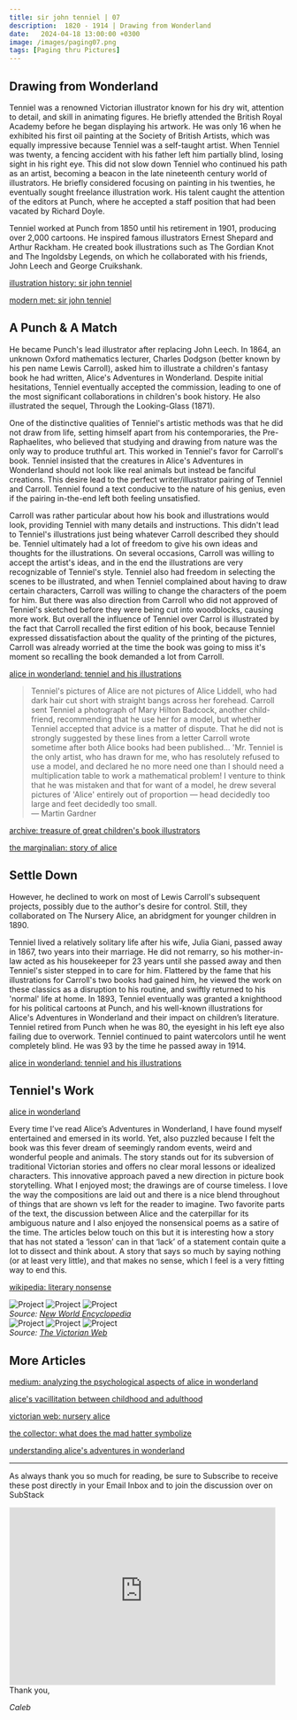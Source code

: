 ```yaml
---
title: sir john tenniel | 07
description:  1820 - 1914 | Drawing from Wonderland
date:   2024-04-18 13:00:00 +0300
image: /images/paging07.png
tags: [Paging thru Pictures]
---
```


## Drawing from Wonderland

Tenniel was a renowned Victorian illustrator known for his dry wit, attention to detail, and skill in animating figures. He briefly attended the British Royal Academy before he began displaying his artwork. He was only 16 when he exhibited his first oil painting at the Society of British Artists, which was equally impressive because Tenniel was a self-taught artist. When Tenniel was twenty, a fencing accident with his father left him partially blind, losing sight in his right eye. This did not slow down Tenniel who continued his path as an artist, becoming a beacon in the late nineteenth century world of illustrators. He briefly considered focusing on painting in his twenties, he eventually sought freelance illustration work. His talent caught the attention of the editors at Punch, where he accepted a staff position that had been vacated by Richard Doyle.

Tenniel worked at Punch from 1850 until his retirement in 1901, producing over 2,000 cartoons. He inspired famous illustrators Ernest Shepard and Arthur Rackham. He created book illustrations such as The Gordian Knot and The Ingoldsby Legends, on which he collaborated with his friends, John Leech and George Cruikshank.


<a href="https://www.illustrationhistory.org/artists/sir-john-tenniel">illustration history: sir john tenniel</a>

<a href="https://mymodernmet.com/sir-john-tenniel/">modern met: sir john tenniel</a>

## A Punch & A Match

He became Punch's lead illustrator after replacing John Leech. In 1864, an unknown Oxford mathematics lecturer, Charles Dodgson (better known by his pen name Lewis Carroll), asked him to illustrate a children's fantasy book he had written, Alice's Adventures in Wonderland. Despite initial hesitations, Tenniel eventually accepted the commission, leading to one of the most significant collaborations in children's book history. He also illustrated the sequel, Through the Looking-Glass (1871). 

One of the distinctive qualities of Tenniel's artistic methods was that he did not draw from life, setting himself apart from his contemporaries, the Pre-Raphaelites, who believed that studying and drawing from nature was the only way to produce truthful art. This worked in Tenniel's favor for Carroll's book. Tenniel insisted that the creatures in Alice's Adventures in Wonderland should not look like real animals but instead be fanciful creations. This desire lead to the perfect writer/illustrator pairing of Tenniel and Carroll. Tenniel found a text conducive to the nature of his genius, even if the pairing in-the-end left both feeling unsatisfied.

Carroll was rather particular about how his book and illustrations would look, providing Tenniel with many details and instructions. This didn't lead to Tenniel's illustrations just being whatever Carroll described they should be. Tenniel ultimately had a lot of freedom to give his own ideas and thoughts for the illustrations. On several occasions, Carroll was willing to accept the artist's ideas, and in the end the illustrations are very recognizable of Tenniel's style. Tenniel also had freedom in selecting the scenes to be illustrated, and when Tenniel complained about having to draw certain characters, Carroll was willing to change the characters of the poem for him. But there was also direction from Carroll who did not approved of Tenniel's sketched before they were being cut into woodblocks, causing more work. But overall the influence of Tenniel over Carrol is illustrated by the fact that Carroll recalled the first edition of his book, because Tenniel expressed dissatisfaction about the quality of the printing of the pictures, Carroll was already worried at the time the book was going to miss it's moment so recalling the book demanded a lot from Carroll. 


<a href="https://www.alice-in-wonderland.net/resources/background/tenniel-and-his-illustrations/" >alice in wonderland: tenniel and his illustrations</a>

>Tenniel's pictures of Alice are not pictures of Alice Liddell, who had dark hair cut short with straight bangs across her forehead. Carroll sent Tenniel a photograph of Mary Hilton Badcock, another child-friend, recommending that he use her for a model, but whether Tenniel accepted that advice is a matter of dispute. That he did not is strongly suggested by these lines from a letter Carroll wrote sometime after both Alice books had been published…
'Mr. Tenniel is the only artist, who has drawn for me, who has resolutely refused to use a model, and declared he no more need one than I should need a multiplication table to work a mathematical problem! I venture to think that he was mistaken and that for want of a model, he drew several pictures of 'Alice' entirely out of proportion — head decidedly too large and feet decidedly too small.<br>
― Martin Gardner

<a href="https://archive.org/details/treasuryofgreatc0000meye/page/n5/mode/2up" >archive: treasure of great children's book illustrators</a>

<a href="https://www.themarginalian.org/2012/07/04/story-of-alice/" >the marginalian: story of alice</a>

## Settle Down

However, he declined to work on most of Lewis Carroll's subsequent projects, possibly due to the author's desire for control. Still, they collaborated on The Nursery Alice, an abridgment for younger children in 1890. 

Tenniel lived a relatively solitary life after his wife, Julia Giani, passed away in 1867, two years into their marriage. He did not remarry, so his mother-in-law acted as his housekeeper for 23 years until she passed away and then Tenniel's sister stepped in to care for him. Flattered by the fame that his illustrations for Carroll's two books had gained him, he viewed the work on these classics as a disruption to his routine, and swiftly returned to his 'normal' life at home. In 1893, Tenniel eventually was granted a knighthood for his political cartoons at Punch, and his well-known illustrations for Alice's Adventures in Wonderland and their impact on children’s literature. Tenniel retired from Punch when he was 80, the eyesight in his left eye also failing due to overwork. Tenniel continued to paint watercolors until he went completely blind. He was 93 by the time he passed away in 1914.


<a href="https://www.alice-in-wonderland.net/resources/background/tenniel-and-his-illustrations/" >alice in wonderland: tenniel and his illustrations</a>

## Tenniel's Work

<a href="https://victorianweb.org/art/illustration/tenniel/index.html" >alice in wonderland</a>

Every time I’ve read Alice’s Adventures in Wonderland, I have found myself entertained and emersed in its world. Yet, also puzzled because I felt the book was this fever dream of seemingly random events, weird and wonderful people and animals. The story stands out for its subversion of traditional Victorian stories and offers no clear moral lessons or idealized characters. This innovative approach paved a new direction in picture book storytelling. What I enjoyed most; the drawings are of course timeless. I love the way the compositions are laid out and there is a nice blend throughout of things that are shown vs left for the reader to imagine. Two favorite parts of the text, the discussion between Alice and the caterpillar for its ambiguous nature and I also enjoyed the nonsensical poems as a satire of the time. The articles below touch on this but it is interesting how a story that has not stated a ‘lesson’ can in that ‘lack’ of a statement contain quite a lot to dissect and think about. A story that says so much by saying nothing (or at least very little), and that makes no sense, which I feel is a very fitting way to end this. 

<a href="https://en.wikipedia.org/wiki/Literary_nonsense" >wikipedia: literary nonsense</a>

<div class="gallery-box">
  <div class="gallery">
    <img src="/images/487px-Jabberwocky_creatures.jpg" loading="lazy" alt="Project">
    <img src="/images/Alice_05a-1116x1492.jpg" loading="lazy" alt="Project">
    <img src="/images/John_Tenniel_-_Punch_-_Ripper_cartoon.png" loading="lazy" alt="Project">
  </div>
  <em>Source: <a href="https://www.newworldencyclopedia.org/entry/John_Tenniel">New World Encyclopedia</a> </em>
</div>

<div class="gallery-box">
  <div class="gallery">
    <img src="/images/1.7.jpg" loading="lazy" alt="Project">
    <img src="/images/3.1.jpg" loading="lazy" alt="Project">
    <img src="/images/4.1.jpg" loading="lazy" alt="Project">
  </div>
  <em>Source: <a href="https://www.victorianweb.org/art/illustration/tenniel/lookingglass/gallery4.html">The Victorian Web</a> </em>
</div>

## More Articles

<a href="https://medium.com/@thepsy.of.everything/analyzing-the-psychological-aspects-of-alice-in-wonderland-837cb643b048" >medium: analyzing the psychological aspects of alice in wonderland</a>

<a href="http://www.diva-portal.org/smash/get/diva2:409791/FULLTEXT01.pdf" >alice's vacillitation between childhood and adulthood</a>

<a href="https://victorianweb.org/authors/carroll/white.html" >victorian web: nursery alice</a>

<a href="https://www.thecollector.com/what-does-the-mad-hatter-symbolize-in-alice-in-wonderland/" >the collector: what does the mad hatter symbolize</a>

<a href="https://fromourbookshelf.com/understanding-alices-adventures-in-wonderland-by-lewis-carroll/" >understanding alice's adventures in wonderland</a>


***

As always thank you so much for reading, be sure to Subscribe to receive these post directly in your Email Inbox and to join the discussion over on SubStack

<iframe src="https://thewanderway.substack.com/embed" width="480" height="320" style="border:1px solid #EEE; background:white;" frameborder="0" scrolling="no"></iframe>
<br>
Thank you,

*Caleb*
